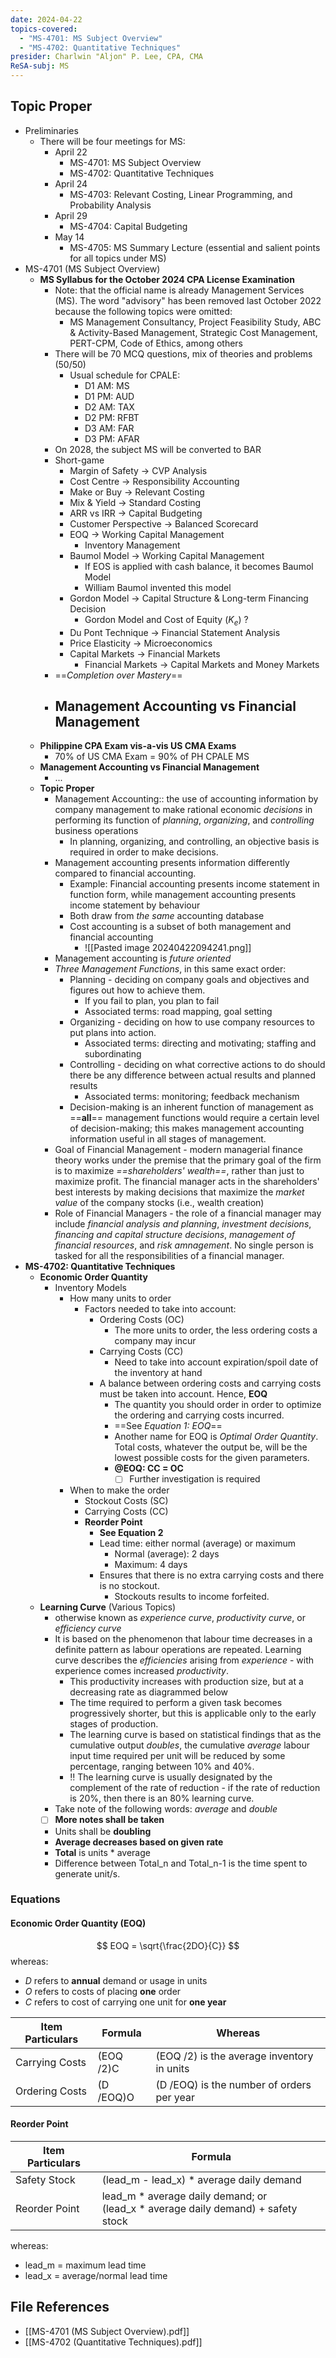 ```yaml
---
date: 2024-04-22
topics-covered:
  - "MS-4701: MS Subject Overview"
  - "MS-4702: Quantitative Techniques"
presider: Charlwin "Aljon" P. Lee, CPA, CMA
ReSA-subj: MS
---
```

## Topic Proper
- Preliminaries
	- There will be four meetings for MS:
		- April 22
			- MS-4701: MS Subject Overview
			- MS-4702: Quantitative Techniques
		- April 24
			- MS-4703: Relevant Costing, Linear Programming, and Probability Analysis
		- April 29
			- MS-4704: Capital Budgeting
		- May 14
			- MS-4705: MS Summary Lecture (essential and salient points for all topics under MS)
- MS-4701 (MS Subject Overview)
	- **MS Syllabus for the October 2024 CPA License Examination**
		- Note: that the official name is already Management Services (MS). The word "advisory" has been removed last October 2022 because the following topics were omitted:
			- MS Management Consultancy, Project Feasibility Study, ABC & Activity-Based Management, Strategic Cost Management, PERT-CPM, Code of Ethics, among others
		- There will be 70 MCQ questions, mix of theories and problems (50/50)
			- Usual schedule for CPALE:
				- D1 AM: MS
				- D1 PM: AUD
				- D2 AM: TAX
				- D2 PM: RFBT
				- D3 AM: FAR
				- D3 PM: AFAR
		- On 2028, the subject MS will be converted to BAR
		- Short-game
			- Margin of Safety -> CVP Analysis
			- Cost Centre -> Responsibility Accounting
			- Make or Buy -> Relevant Costing
			- Mix & Yield -> Standard Costing
			- ARR vs IRR -> Capital Budgeting
			- Customer Perspective -> Balanced Scorecard
			- EOQ -> Working Capital Management
				- Inventory Management
			- Baumol Model -> Working Capital Management
				- If EOS is applied with cash balance, it becomes Baumol Model
				- William Baumol invented this model
			- Gordon Model -> Capital Structure & Long-term Financing Decision
				- Gordon Model and Cost of Equity ($K_e$) ?
			- Du Pont Technique -> Financial Statement Analysis
			- Price Elasticity -> Microeconomics
			- Capital Markets -> Financial Markets
				- Financial Markets -> Capital Markets and Money Markets
		- ==*Completion over Mastery*==
		- Management Accounting vs Financial Management
			- 
	- **Philippine CPA Exam vis-a-vis US CMA Exams**
		- 70% of US CMA Exam = 90% of PH CPALE MS
	- **Management Accounting vs Financial Management**
		- ...
	- **Topic Proper**
		- Management Accounting:: the use of accounting information by company management to make rational economic *decisions* in performing its function of *planning*, *organizing*, and *controlling* business operations
			- In planning, organizing, and controlling, an objective basis is required in order to make decisions.
		- Management accounting presents information differently compared to financial accounting.
			- Example: Financial accounting presents income statement in function form, while management accounting presents income statement by behaviour
			- Both draw from *the same* accounting database
			- Cost accounting is a subset of both management and financial accounting
				- ![[Pasted image 20240422094241.png]]
		- Management accounting is *future oriented*
		- *Three Management Functions*, in this same exact order:
			- Planning - deciding on company goals and objectives and figures out how to achieve them.
				- If you fail to plan, you plan to fail
				- Associated terms: road mapping, goal setting
			- Organizing - deciding on how to use company resources to put plans into action.
				- Associated terms: directing and motivating; staffing and subordinating
			- Controlling - deciding on what corrective actions to do should there be any difference between actual results and planned results
				- Associated terms: monitoring; feedback mechanism
			- Decision-making is an inherent function of management as ==**all**== management functions would require a certain level of decision-making; this makes management accounting information useful in all stages of management.
		- Goal of Financial Management - modern managerial finance theory works under the premise that the primary goal of the firm is to maximize *==shareholders' wealth==*, rather than just to maximize profit. The financial manager acts in the shareholders' best interests by making decisions that maximize the *market value* of the company stocks (i.e., wealth creation)
		- Role of Financial Managers - the role of a financial manager may include *financial analysis and planning*, *investment decisions*, *financing and capital structure decisions*, *management of financial resources*, and *risk amnagement*. No single person is tasked for all the responsibilities of a financial manager.
- **MS-4702: Quantitative Techniques**
	- **Economic Order Quantity**
		- Inventory Models
			- How many units to order
				- Factors needed to take into account:
					- Ordering Costs (OC)
						- The more units to order, the less ordering costs a company may incur
					- Carrying Costs (CC)
						- Need to take into account expiration/spoil date of the inventory at hand
					- A balance between ordering costs and carrying costs must be taken into account. Hence, **EOQ**
						- The quantity you should order in order to optimize the ordering and carrying costs incurred.
						- ==See *Equation 1: EOQ*==
						- Another name for EOQ is *Optimal Order Quantity*. Total costs, whatever the output be, will be the lowest possible costs for the given parameters.
						- **@EOQ: CC = OC**
							- [ ] Further investigation is required
			- When to make the order
				- Stockout Costs (SC)
				- Carrying Costs (CC)
				- **Reorder Point**
					- **See Equation 2**
					- Lead time: either normal (average) or maximum
						- Normal (average): 2 days
						- Maximum: 4 days
					- Ensures that there is no extra carrying costs and there is no stockout.
						- Stockouts results to income forfeited.
	- **Learning Curve** (Various Topics)
		- otherwise known as *experience curve*, *productivity curve*, or *efficiency curve*
		- It is based on the phenomenon that labour time decreases in a definite pattern as labour operations are repeated. Learning curve describes the *efficiencies* arising from *experience* - with experience comes increased *productivity*.
			- This productivity increases with production size, but at a decreasing rate as diagrammed below
			- The time required to perform a given task becomes progressively shorter, but this is applicable only to the early stages of production.
			- The learning curve is based on statistical findings that as the cumulative output *doubles*, the cumulative *average* labour input time required per unit will be reduced by some percentage, ranging between 10% and 40%.
			- ‼️ The learning curve is usually designated by the complement of the rate of reduction - if the rate of reduction is 20%, then there is an 80% learning curve.
		- Take note of the following words: *average* and *double*
		- [ ] **More notes shall be taken**
		- Units shall be **doubling**
		- **Average decreases based on given rate**
		- **Total** is units * average
		- Difference between Total_n and Total_n-1 is the time spent to generate unit/s.

### Equations
#### Economic Order Quantity (EOQ)

$$ EOQ = \sqrt{\frac{2DO}{C}} $$
whereas:
- $D$ refers to **annual** demand or usage in units
- $O$ refers to costs of placing **one** order
- $C$ refers to cost of carrying one unit for **one year**

| Item Particulars | Formula   | Whereas                                    |
| ---------------- | --------- | ------------------------------------------ |
| Carrying Costs   | (EOQ /2)C | (EOQ /2) is the average inventory in units |
| Ordering Costs   | (D /EOQ)O | (D /EOQ) is the number of orders per year  |
#### Reorder Point

| Item Particulars | Formula                                                                             |
| ---------------- | ----------------------------------------------------------------------------------- |
| Safety Stock     | (lead_m - lead_x) * average daily demand                                            |
| Reorder Point    | lead_m * average daily demand; or<br>(lead_x * average daily demand) + safety stock |
whereas:
- lead_m = maximum lead time
- lead_x = average/normal lead time

## File References

- [[MS-4701 (MS Subject Overview).pdf]]
- [[MS-4702 (Quantitative Techniques).pdf]]